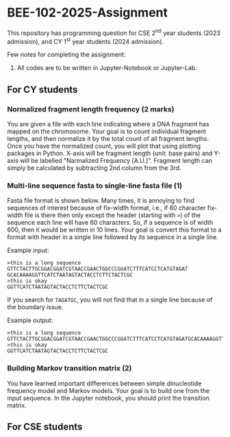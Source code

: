 # BEE-102-2025-Assignment

This repository has programming question for CSE 2<sup>nd</sup> year students
(2023 admission), and CY 1<sup>st</sup> year students (2024 admission).

Few notes for completing the assignment:

1. All codes are to be written in Jupyter-Notebook or Jupyter-Lab.

## For CY students

### Normalized fragment length frequency (2 marks)

You are given a file with each line indicating where a DNA fragment has mapped
on the chromosome. Your goal is to count individual fragment lengths, and then
normalize it by the total count of all fragment lengths. Once you have the
normalized count, you will plot that using plotting packages in Python. X-axis
will be fragment length (unit: base pairs) and Y-axis will be labelled
"Narmalized Frequency [A.U.]". Fragment length can simply be calculated by
subtracting 2nd column from the 3rd.

### Multi-line sequence fasta to single-line fasta file (1)

Fasta file format is shown below. Many times, it is annoying to find sequences
of interest because of fix-width format, i.e., if 60 character fix-width file
is there then only except the header (starting with `>`) of the sequence each
line will have 60 characters. So, if a sequence is of width 600, then it would
be written in 10 lines. Your goal is convert this format to a format with
header in a single line followed by its sequence in a single line. 

Example input:

```
>this is a long sequence
GTTCTACTTGCGGACGGATCGTAACCGAACTGGCCCGGATCTTTCATCCTCATGTAGAT
GCACAAAAGGTTCATCTAATAGTACTACCTCTTCTACTCGC
>this is okay
GGTTCATCTAATAGTACTACCTCTTCTACTCGC 

```

If you search for `TAGATGC`, you will not find that in a single line because of
the boundary issue. 

Example output: 

```
>this is a long sequence
GTTCTACTTGCGGACGGATCGTAACCGAACTGGCCCGGATCTTTCATCCTCATGTAGATGCACAAAAGGTTCATCTAATAGTACTACCTCTTCTACTCGC
>this is okay
GGTTCATCTAATAGTACTACCTCTTCTACTCGC 

```

### Building Markov transition matrix (2)

You have learned important differences between simple dinucleotide frequency
model and Markov models. Your goal is to build one from the input sequence. In
the Jupyter notebook, you should print the transition matrix. 

## For CSE students

